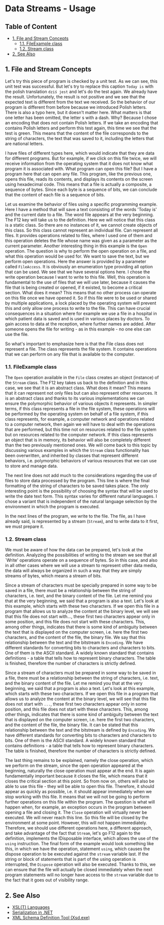 <!--
//____________________________________________________________________________________________________________________________________
//
//  Copyright (C) 2023, Mariusz Postol LODZ POLAND.
//
//  To be in touch join the community by pressing the `Watch` button and get started commenting using the discussion panel at
//
//  https://github.com/mpostol/TP/discussions/182
//
//  by introducing yourself and telling us what you do with this community.
//_____________________________________________________________________________________________________________________________________
-->

# Data Streams - Usage <!-- omit in toc -->

## Table of Content <!-- omit in toc -->

- [1. File and Stream Concepts](#1-file-and-stream-concepts)
  - [1.1. FileExample class](#11-fileexample-class)
  - [1.2. Stream class](#12-stream-class)
- [2. See Also](#2-see-also)

## 1. File and Stream Concepts

Let's try this piece of program is checked by a unit test. As we can see, this unit test was successful. But let's try to replace this caption `Today is` with the polish translation `dziś jest` and let's do the test again. We already have the result. Unfortunately, the result is not positive and we see that the expected text is different from the text we received. So the behavior of our program is different from before because we introduced Polish letters. There is also a typo here, but it doesn't matter here. What matters is that one letter has been omitted, the letter s with a dash. Why? Because I chose an encoding that does not contain Polish letters. If we take an encoding that contains Polish letters and perform this test again, this time we see that the test is green. This means that the content of the file corresponds to the string of characters, the text that was saved to it, including the letters that are national letters.

I have files of different types here, which would indicate that they are data for different programs. But for example, if we click on this file twice, we will receive information from the operating system that it does not know what program it is associated with. What program can open this file? But I have a program here that can open any file. This program, like the previous one, opens this file, reads its contents, and displays its contents on the screen using hexadecimal code. This means that a file is actually a composite, a sequence of bytes. Since each byte is a sequence of bits, we can conclude that the content of each file is a sequence of bits.

Let us examine the behavior of files using a specific programming example. Here I have a method that will save a text consisting of the words 'Today is' and the current date to a file. The word file appears at the very beginning. The F12 key will take us to the definition. Here we will notice that this class is a static class. So there are no instances of it, we cannot create objects of this class. So this class cannot represent an individual file. Can represent all files. It provides operations related to files, where I used one of them and this operation deletes the file whose name was given as a parameter as the current parameter. Another interesting thing in this example is the `Open` operation. The question is why to perform the open operation on a file, and what this operation would be used for. We want to save the text, but we perform open operations. Here the answer is provided by a parameter called `FileAccess`. It is obviously an enumeration type providing all option that can be used. We see that we have several options here. I chose the write operation because I want to write to this file. Well, this operation is fundamental to the use of files that we will use later, because it causes the file that is being created or opened, if it existed, to become a critical section. What does it mean? This means that no other process can operate on this file once we have opened it. So if this file were to be used or shared by multiple applications, a lock placed by the operating system will prevent this and only allow one process to write to the file. This can have crucial consequences in a situation where for example we use a file in a hospital in which patient data is saved and is used in various places by doctors. To gain access to data at the reception, where further names are added. After someone opens the file for writing - as in this example - no one else can use the file.

So what's important to emphasize here is that the File class does not represent a file. The class represents the file system. It contains operations that we can perform on any file that is available to the computer.

### 1.1. FileExample class

The `Open` operation available in the `File` class creates an object (instance) of the `Stream` class. The F12 key takes us back to the definition and in this case, we see that it is an abstract class. What does it mean? This means that it can represent not only files but can also represent other resources. It is an abstract class and thanks to its various implementations we can ensure the polymorphic behavior of various objects it represents. In simpler terms, if this class represents a file in the file system, these operations will be performed by the operating system on behalf of a file system, if this class represents, for example, a computer network and operations related to a computer network, then again we will have to deal with the operations that are performed, but this time not on resources related to the file system but on resources related to the computer network. If this class represents an object that is in memory, its behavior will also be completely different than the two previously mentioned ones. We will come back to this topic by discussing various examples in which the `Stream` class functionality has been overwritten, and inherited by classes that represent different behaviors, i.e. polymorphic behaviors of various resources that we can use to store and manage data.

The next line does not add much to the considerations regarding the use of files to store data processed by the program. This line is where the final formatting of the string of characters to be saved takes place. The only interesting point is the possibility of choosing the syntax that will be used to write the date text form. This syntax varies for different natural languages. I chose a variant that is independent of the natural language selection by the environment in which the program is executed.

In the next lines of the program, we write to the file. The file, as I have already said, is represented by a stream (`Stream`), and to write data to it first, we must prepare it.

### 1.2. Stream class

We must be aware of how the data can be prepared, let's look at the definition. Analyzing the possibilities of writing to the stream we see that all `Write' operations operate on a sequence of bytes. So in this case, and also in all other cases where we will use a stream to represent other data media, the data will always be organized in such a way that they are simply streams of bytes, which means a stream of bits.

Since a stream of characters must be specially prepared in some way to be saved in a file, there must be a relationship between the string of characters, i.e. text, and the binary content of the file. Let me remind you that at the very beginning, we said that a program is also a text. Let's look at this example, which starts with these two characters. If we open this file in a program that allows us to analyze the content at the binary level, we will see that this file does not start with..., these first two characters appear only in some position, and this file does not start with these characters. This, among other things, indicates that there is some kind of ambiguity between the text that is displayed on the computer screen, i.e. here the first two characters, and the content of the file, the binary file. We say that this relationship between the text and the bitstream is `Encoding`. We have different standards for converting bits to characters and characters to bits. One of them is the ASCII standard. A widely known standard that contains definitions - a table that tells how to represent binary characters. The table is finished, therefore the number of characters is strictly defined.

Since a stream of characters must be prepared in some way to be saved in a file, there must be a relationship between the string of characters, i.e. text, and the binary content of the file. Let me remind you that at the very beginning, we said that a program is also a text. Let's look at this example, which starts with these two characters. If we open this file in a program that allows us to analyze the content at the binary level, we will see that this file does not start with `...`, these first two characters appear only in some position, and this file does not start with these characters. This, among other things, indicates that there is some kind of ambiguity between the text that is displayed on the computer screen, i.e. here the first two characters, and the content of the file, the binary file. It can be stated that this relationship between the text and the bitstream is defined by `Encoding`. We have different standards for converting bits to characters and characters to bits. One of them is the ASCII standard. A widely known standard that contains definitions - a table that tells how to represent binary characters. The table is finished, therefore the number of characters is strictly defined.

The last thing remains to be explained, namely the close operation, which we perform on the stream, since the open operation appeared at the beginning, naturally the close operation must appear at the end. It is again fundamentally important because it closes the file, which means that it closes the critical section at this point. So from now on, others will also be able to use this file - they will be able to open this file. Therefore, it should appear as quickly as possible, i.e. it should appear immediately when we stop working with this file. It means that we will not be going to perform further operations on this file within the program. The question is what will happen when, for example, an exception occurs in the program between opening a file and closing it. The `Close` operation will virtually never be executed. We will never reach this line. So this file will be closed by the environment at some point. However, this will not happen immediately. Therefore, we should use different operations here, a different approach, and take advantage of the fact that `Stream`, let's go F12 again to the definition, implements the IDisposable interface, which allows the use of the `using` instruction. The final form of the example would look something like this, in which we have the operation, statement `using`, which causes the dispose operation to be executed against the `stream` variable last. If the string or block of statements that is part of the using operation is interrupted, the `Dispose` operation will also be executed. Thanks to this, we can ensure that the file will actually be closed immediately when the next program statements will no longer have access to the `stream` variable due to the fact that it goes out of visibility range.

## 2. See Also

- [XSL\(T\) Languages][XSLW3C]
- [Serialization in .NET][STLZTN]
- [XML Schema Definition Tool (Xsd.exe)][XSD]

[XSLW3C]: (https://www.w3schools.com/xml/xsl_languages.asp)
[XSD]: (http://msdn.microsoft.com/library/x6c1kb0s.aspx)
[STLZTN]: (http://msdn.microsoft.com/library/7ay27kt9.aspx)
